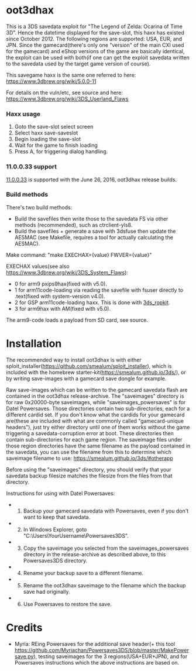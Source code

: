 # oot3dhax
This is a 3DS savedata exploit for "The Legend of Zelda: Ocarina of Time 3D". Hence the datetime displayed for the save-slot, this haxx has existed since October 2012. The following regions are supported: USA, EUR, and JPN. Since the gamecard(there's only one "version" of the main CXI used for the gamecard) and eShop versions of the game are basically identical, the exploit can be used with both(if one can get the exploit savedata written to the savedata used by the target game version of course).  

This savegame haxx is the same one referred to here: https://www.3dbrew.org/wiki/5.0.0-11  

For details on the vuln/etc, see source and here: https://www.3dbrew.org/wiki/3DS_Userland_Flaws

### Haxx usage
1. Goto the save-slot select screen
2. Select haxx save-saveslot 
3. Begin loading the save-slot
4. Wait for the game to finish loading
5. Press A, for triggering dialog handling.  

### 11.0.0.33 support
[11.0.0.33](https://www.3dbrew.org/wiki/11.0.0-33) is supported with the June 26, 2016, oot3dhax release builds.

### Build methods
There's two build methods:
* Build the savefiles then write those to the savedata FS via other methods (recommended), such as ctrclient-yls8.
* Build the savefiles + generate a save with 3dsfuse then update the AESMAC (see Makefile, requires a tool for actually calculating the AESMAC).  

Make command: 
"make EXECHAX={value} FWVER={value}"

EXECHAX values(see also https://www.3dbrew.org/wiki/3DS_System_Flaws):
* 0 for arm9 pxips9hax(fixed with v5.0).
* 1 for arm11code-loading via reading the savefile with fsuser directly to .text(fixed with system-version v4.0).
* 2 for GSP arm11code-loading haxx. This is done with [3ds_ropkit](https://github.com/yellows8/3ds_ropkit).
* 3 for arm9hax with AM(fixed with v5.0).

The arm9-code loads a payload from SD card, see source.  

# Installation
The recommended way to install oot3dhax is with either sploit_installer(https://github.com/smealum/sploit_installer), which is included with the homebrew starter-kit(https://smealum.github.io/3ds/), or by writing save-images with a gamecard save dongle for example.

Raw save-images which can be written to the gamecard savedata flash are contained in the oot3dhax release-archive. The "saveimages" directory is for raw 0x20000-byte saveimages, while "saveimages_powersaves" is for Datel Powersaves. Those directories contain two sub-directories, each for a different cardid set. If you don't know what the cardids for your gamecard are(these are included with what are commonly called "gamecard-unique headers"), just try either directory until one of them works without the game triggering a savedata-corruption error at boot. These directories then contain sub-directories for each game region. The saveimage files under those region directories have the same filename as the payload contained in the savedata, you can use the filename from this to determine which saveimage filename to use: https://smealum.github.io/3ds/#otherapp

Before using the "saveimages" directory, you should verify that your savedata backup filesize matches the filesize from the files from that directory.

Instructions for using with Datel Powersaves:
* 1) Backup your gamecard savedata with Powersaves, even if you don't want to keep that savedata.
* 2) In Windows Explorer, goto "C:\Users\YourUsername\Powersaves3DS".
* 3) Copy the saveimage you selected from the saveimages_powersaves directory in the release-archive as described above, to this Powersaves3DS directory.
* 4) Rename your backup save to a different filename.
* 5) Rename the oot3dhax saveimage to the filename which the backup save had originally.
* 6) Use Powersaves to restore the save.

# Credits
* Myria: REing Powersaves for the additional save header(+ this tool https://github.com/Myriachan/Powersaves3DS/blob/master/MakePowersave.py), testing saveimages for the 3 regions(USA+EUR+JPN), and for Powersaves instructions which the above instructions are based on.

